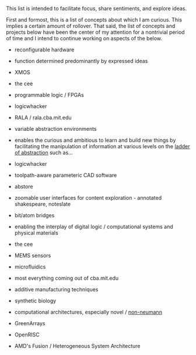 This list is intended to facilitate focus, share sentiments, and explore ideas.

First and formost, this is a list of concepts about which I am curious. This implies a certain amount of rollover. That said, the list of concepts and projects below have been the center of my attention for a nontrivial period of time and I intend to continue working on aspects of the below.

* reconfigurable hardware
 * function determined predominantly by expressed ideas
  * XMOS
  * the cee
  * programmable logic / FPGAs
  * logicwhacker
  * RALA / rala.cba.mit.edu

* variable abstraction environments
 * enables the curious and ambitious to learn and build new things by facilitating the manipulation of information at various levels on the [ladder of abstraction](worrydream.com/#!/LadderOfAbstraction) such as...
  * logicwhacker
  * toolpath-aware parameteric CAD software
  * abstore
  * zoomable user interfaces for content exploration - annotated shakespeare, noteslate

* bit/atom bridges
 * enabling the interplay of digital logic / computational systems and physical materials 
  * the cee
  * MEMS sensors
  * microfluidics
  * most everything coming out of cba.mit.edu
  * additive manufacturing techniques
  * synthetic biology


* computational architectures, especially novel / [non-neumann](nonneumann.tumblr.com)
 * GreenArrays
 * OpenRISC
 * AMD's Fusion / Heterogeneous System Architecture
